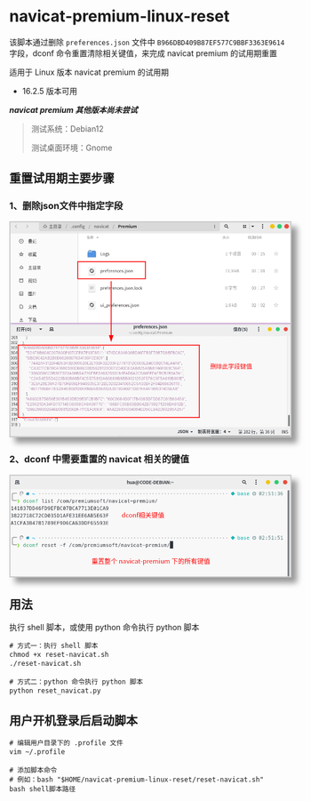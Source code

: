 # navicat-premium-linux-reset

该脚本通过删除 `preferences.json` 文件中 `B966DBD409B87EF577C9BBF3363E9614` 字段，dconf 命令重置清除相关键值，来完成 navicat premium 的试用期重置

适用于 Linux 版本 navicat premium 的试用期

- 16.2.5 版本可用 

***navicat premium 其他版本尚未尝试***

> 测试系统：Debian12
> 
> 测试桌面环境：Gnome

## 重置试用期主要步骤

### 1、删除json文件中指定字段

<img src="./images/json.png" alt="删除指定字段" style="border: 2px solid rgba(0,0,0,.2); box-shadow: 10px 10px 10px rgba(0,0,0,.4);"/>

### 2、dconf 中需要重置的 navicat 相关的键值

<img src="./images/dconf.png" alt="dconf 重置 navicat 相关的键值" style="border: 2px solid rgba(0,0,0,.2); box-shadow: 10px 10px 10px rgba(0,0,0,.4);"/>

## 用法

执行 shell 脚本，或使用 python 命令执行 python 脚本

```shell
# 方式一：执行 shell 脚本
chmod +x reset-navicat.sh
./reset-navicat.sh

# 方式二：python 命令执行 python 脚本
python reset_navicat.py
```

## 用户开机登录后启动脚本

```shell
# 编辑用户目录下的 .profile 文件
vim ~/.profile

# 添加脚本命令
# 例如：bash "$HOME/navicat-premium-linux-reset/reset-navicat.sh"
bash shell脚本路径
```